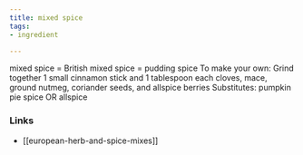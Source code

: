 ```yaml
---
title: mixed spice
tags:
- ingredient

---
```

mixed spice = British mixed spice = pudding spice To make your own: Grind together 1 small cinnamon stick and 1 tablespoon each cloves, mace, ground nutmeg, coriander seeds, and allspice berries Substitutes: pumpkin pie spice OR allspice

### Links

* [[european-herb-and-spice-mixes]]
